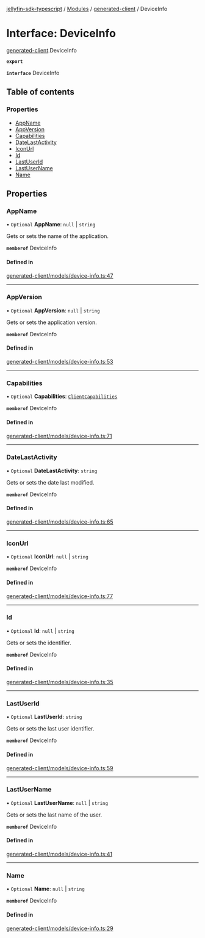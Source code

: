 [jellyfin-sdk-typescript](../README.md) / [Modules](../modules.md) / [generated-client](../modules/generated_client.md) / DeviceInfo

# Interface: DeviceInfo

[generated-client](../modules/generated_client.md).DeviceInfo

**`export`**

**`interface`** DeviceInfo

## Table of contents

### Properties

- [AppName](generated_client.DeviceInfo.md#appname)
- [AppVersion](generated_client.DeviceInfo.md#appversion)
- [Capabilities](generated_client.DeviceInfo.md#capabilities)
- [DateLastActivity](generated_client.DeviceInfo.md#datelastactivity)
- [IconUrl](generated_client.DeviceInfo.md#iconurl)
- [Id](generated_client.DeviceInfo.md#id)
- [LastUserId](generated_client.DeviceInfo.md#lastuserid)
- [LastUserName](generated_client.DeviceInfo.md#lastusername)
- [Name](generated_client.DeviceInfo.md#name)

## Properties

### AppName

• `Optional` **AppName**: ``null`` \| `string`

Gets or sets the name of the application.

**`memberof`** DeviceInfo

#### Defined in

[generated-client/models/device-info.ts:47](https://github.com/thornbill/jellyfin-sdk-typescript/blob/b0f5501/src/generated-client/models/device-info.ts#L47)

___

### AppVersion

• `Optional` **AppVersion**: ``null`` \| `string`

Gets or sets the application version.

**`memberof`** DeviceInfo

#### Defined in

[generated-client/models/device-info.ts:53](https://github.com/thornbill/jellyfin-sdk-typescript/blob/b0f5501/src/generated-client/models/device-info.ts#L53)

___

### Capabilities

• `Optional` **Capabilities**: [`ClientCapabilities`](generated_client.ClientCapabilities.md)

**`memberof`** DeviceInfo

#### Defined in

[generated-client/models/device-info.ts:71](https://github.com/thornbill/jellyfin-sdk-typescript/blob/b0f5501/src/generated-client/models/device-info.ts#L71)

___

### DateLastActivity

• `Optional` **DateLastActivity**: `string`

Gets or sets the date last modified.

**`memberof`** DeviceInfo

#### Defined in

[generated-client/models/device-info.ts:65](https://github.com/thornbill/jellyfin-sdk-typescript/blob/b0f5501/src/generated-client/models/device-info.ts#L65)

___

### IconUrl

• `Optional` **IconUrl**: ``null`` \| `string`

**`memberof`** DeviceInfo

#### Defined in

[generated-client/models/device-info.ts:77](https://github.com/thornbill/jellyfin-sdk-typescript/blob/b0f5501/src/generated-client/models/device-info.ts#L77)

___

### Id

• `Optional` **Id**: ``null`` \| `string`

Gets or sets the identifier.

**`memberof`** DeviceInfo

#### Defined in

[generated-client/models/device-info.ts:35](https://github.com/thornbill/jellyfin-sdk-typescript/blob/b0f5501/src/generated-client/models/device-info.ts#L35)

___

### LastUserId

• `Optional` **LastUserId**: `string`

Gets or sets the last user identifier.

**`memberof`** DeviceInfo

#### Defined in

[generated-client/models/device-info.ts:59](https://github.com/thornbill/jellyfin-sdk-typescript/blob/b0f5501/src/generated-client/models/device-info.ts#L59)

___

### LastUserName

• `Optional` **LastUserName**: ``null`` \| `string`

Gets or sets the last name of the user.

**`memberof`** DeviceInfo

#### Defined in

[generated-client/models/device-info.ts:41](https://github.com/thornbill/jellyfin-sdk-typescript/blob/b0f5501/src/generated-client/models/device-info.ts#L41)

___

### Name

• `Optional` **Name**: ``null`` \| `string`

**`memberof`** DeviceInfo

#### Defined in

[generated-client/models/device-info.ts:29](https://github.com/thornbill/jellyfin-sdk-typescript/blob/b0f5501/src/generated-client/models/device-info.ts#L29)
